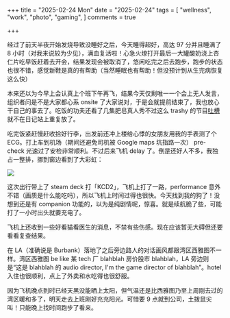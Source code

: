 +++
title = "2025-02-24 Mon"
date = "2025-02-24"
tags = [
    "wellness",
    "work",
    "photo",
    "gaming",
]
comments = true

+++

经过了前天半夜开始发烧导致没睡好之后，今天睡得超好，高达 97 分并且睡满了 8 小时（对我来说较为少见），满血复活啦！心急火燎打开最后一大罐酸奶浇上杏仁片吃早饭赶着去开会，结果发现会被取消了，悠闲吃完之后去跑步，跑步的状态也很不错，感觉新鞋是真的有帮助（当然睡眠也有帮助！但没预计到从生完病恢复这么快）

本来还以为今早上会认真上个班下午再飞，结果今天仅剩唯一一个会上无人发言，组织者问是不是大家都心系 onsite 了大家说对，于是会就提前结束了，我也放心干自己的事去了。吃饭的功夫还看了几集肥皂真人秀不过这么 trashy 的节目[吐槽](https://douchi.space/@mtfront/114060685894530550)就不在日记站上重复放了。

吃完饭紧赶慢赶收拾好行李，出发前还冲上楼给心悸的女朋友用我的手表测了个 ECG。打上车到机场（期间还避免司机被 Google maps 坑指路一次） pre-check 光速过了安检非常顺利。不过后来飞机 delay 了。倒是还好人不多，我独占一整排，挪到窗边看到了大彩虹：

![](https://media.douchi.space/douchi/media_attachments/files/114/061/607/574/788/094/original/45a3f1e1e4e15c93.jpg)

这次出行带上了 steam deck 打「KCD2」，飞机上打了一路，performance 意外不错（画质是什么能吃吗），所以飞机上时间过得也很快。今天找到我的狗了！没想到还是有 companion 功能的，以为是纯剧情呢，惊喜。就是续航脆了些，可能打了一小时出头就要充电了。

飞机上还收到一些好看猫看医生的消息，不禁有些伤感。现在应该暂无大碍但还要看看复查结果。

在 LA（准确说是 Burbank）落地了之后旁边路人的对话画风都跟湾区西雅图不一样。湾区西雅图 be like 某 tech 厂 blahblah 房价股市 blahblah，LA 旁边则是“这是 blahblah 的 audio director, I'm the game director of blahblah”。hotel 入住也很顺利，点上了外卖和水吃得也很舒服。

因为飞机晚点到时已经天黑没能晒上太阳，但气温还是比西雅图乃至上周刚去过的湾区暖和多了，明天走去上班刚好充充阳光。可惜要 9 点就到公司，土拨鼠尖叫！只能晚上找时间跑步了看来。